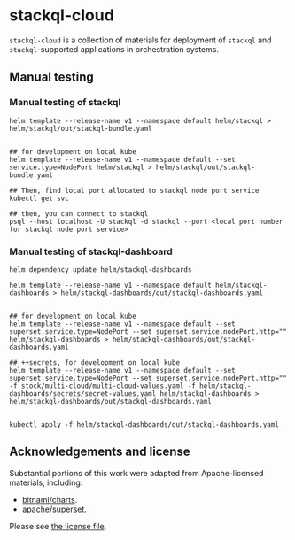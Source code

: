 
# stackql-cloud

`stackql-cloud` is a collection of materials for deployment of `stackql` and `stackql`-supported applications in orchestration systems.

## Manual testing

### Manual testing of stackql

```shell
helm template --release-name v1 --namespace default helm/stackql > helm/stackql/out/stackql-bundle.yaml


## for development on local kube
helm template --release-name v1 --namespace default --set service.type=NodePort helm/stackql > helm/stackql/out/stackql-bundle.yaml

## Then, find local port allocated to stackql node port service
kubectl get svc

## then, you can connect to stackql
psql --host localhost -U stackql -d stackql --port <local port number for stackql node port service>
```

### Manual testing of stackql-dashboard

```shell
helm dependency update helm/stackql-dashboards

helm template --release-name v1 --namespace default helm/stackql-dashboards > helm/stackql-dashboards/out/stackql-dashboards.yaml


## for development on local kube
helm template --release-name v1 --namespace default --set superset.service.type=NodePort --set superset.service.nodePort.http="" helm/stackql-dashboards > helm/stackql-dashboards/out/stackql-dashboards.yaml

## ++secrets, for development on local kube
helm template --release-name v1 --namespace default --set superset.service.type=NodePort --set superset.service.nodePort.http="" -f stock/multi-cloud/multi-cloud-values.yaml -f helm/stackql-dashboards/secrets/secret-values.yaml helm/stackql-dashboards > helm/stackql-dashboards/out/stackql-dashboards.yaml


kubectl apply -f helm/stackql-dashboards/out/stackql-dashboards.yaml
```

## Acknowledgements and license

Substantial portions of this work were adapted from Apache-licensed materials, including:

- [bitnami/charts](https://github.com/bitnami/charts).
- [apache/superset](https://github.com/apache/superset).

Please see [the license file](/LICENSE.md).